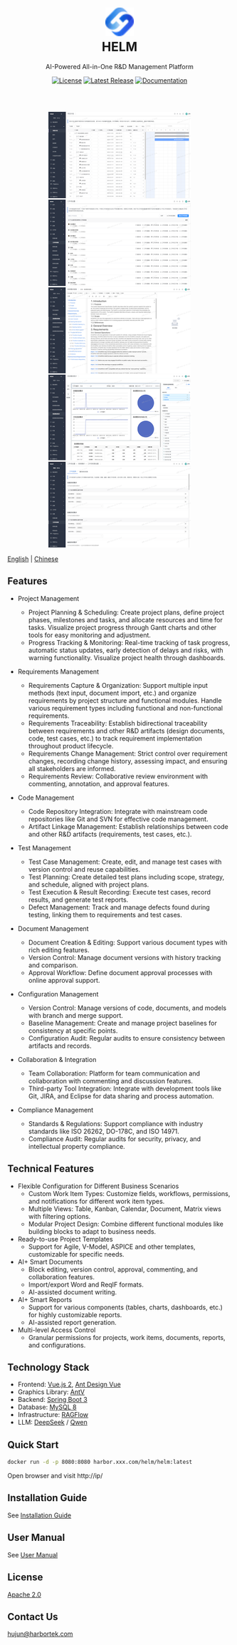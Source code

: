 <h1 align="center">
    <img width="64" src="https://raw.githubusercontent.com/Harbortek/helm/refs/heads/develop/docs/images/helm.png"> 
    <br />
    HELM
</h1>

<div align="center">
AI-Powered All-in-One R&D Management Platform

<br />

[![License](https://img.shields.io/badge/License-Apache_2.0-blue.svg)](./LICENSE)
[![Latest Release](https://img.shields.io/github/v/release/Harbortek/helm)](https://github.com/Harbortek/helm/releases)
[![Documentation](https://img.shields.io/badge/docs-website-green.svg)](./docs/Index.md)

<br />
<br />

![Plan](/docs/images/project-plan-small.png)![Work Item](/docs/images/tracker-config-small.png)![Document](/docs/images/smart-doc-small.png)![Report](/docs/images/smart-page-small.png)![Work Item Permission](/docs/images/tracker-permission-small.png)

</div>

[English](README.md) | [Chinese](README_CN.md)


## Features
*   Project Management
    *   Project Planning & Scheduling: Create project plans, define project phases, milestones and tasks, and allocate resources and time for tasks. Visualize project progress through Gantt charts and other tools for easy monitoring and adjustment.
    *   Progress Tracking & Monitoring: Real-time tracking of task progress, automatic status updates, early detection of delays and risks, with warning functionality. Visualize project health through dashboards.

*   Requirements Management
    *   Requirements Capture & Organization: Support multiple input methods (text input, document import, etc.) and organize requirements by project structure and functional modules. Handle various requirement types including functional and non-functional requirements.
    *   Requirements Traceability: Establish bidirectional traceability between requirements and other R&D artifacts (design documents, code, test cases, etc.) to track requirement implementation throughout product lifecycle.
    *   Requirements Change Management: Strict control over requirement changes, recording change history, assessing impact, and ensuring all stakeholders are informed.
    *   Requirements Review: Collaborative review environment with commenting, annotation, and approval features.

*   Code Management
    *   Code Repository Integration: Integrate with mainstream code repositories like Git and SVN for effective code management.
    *   Artifact Linkage Management: Establish relationships between code and other R&D artifacts (requirements, test cases, etc.).

*   Test Management
    *   Test Case Management: Create, edit, and manage test cases with version control and reuse capabilities.
    *   Test Planning: Create detailed test plans including scope, strategy, and schedule, aligned with project plans.
    *   Test Execution & Result Recording: Execute test cases, record results, and generate test reports.
    *   Defect Management: Track and manage defects found during testing, linking them to requirements and test cases.

*   Document Management
    *   Document Creation & Editing: Support various document types with rich editing features.
    *   Version Control: Manage document versions with history tracking and comparison.
    *   Approval Workflow: Define document approval processes with online approval support.

*   Configuration Management
    *   Version Control: Manage versions of code, documents, and models with branch and merge support.
    *   Baseline Management: Create and manage project baselines for consistency at specific points.
    *   Configuration Audit: Regular audits to ensure consistency between artifacts and records.

*   Collaboration & Integration
    *   Team Collaboration: Platform for team communication and collaboration with commenting and discussion features.
    *   Third-party Tool Integration: Integrate with development tools like Git, JIRA, and Eclipse for data sharing and process automation.

*   Compliance Management
    *   Standards & Regulations: Support compliance with industry standards like ISO 26262, DO-178C, and ISO 14971.
    *   Compliance Audit: Regular audits for security, privacy, and intellectual property compliance.

## Technical Features
*   Flexible Configuration for Different Business Scenarios
    *   Custom Work Item Types: Customize fields, workflows, permissions, and notifications for different work item types.
    *   Multiple Views: Table, Kanban, Calendar, Document, Matrix views with filtering options.
    *   Modular Project Design: Combine different functional modules like building blocks to adapt to business needs.
*   Ready-to-use Project Templates
    *   Support for Agile, V-Model, ASPICE and other templates, customizable for specific needs.
*   AI+ Smart Documents
    *   Block editing, version control, approval, commenting, and collaboration features.
    *   Import/export Word and ReqIF formats.
    *   AI-assisted document writing.
*   AI+ Smart Reports
    *   Support for various components (tables, charts, dashboards, etc.) for highly customizable reports.
    *   AI-assisted report generation.
*   Multi-level Access Control
    *   Granular permissions for projects, work items, documents, reports, and configurations.

## Technology Stack

-   Frontend: [Vue.js 2](https://vuejs.org/), [Ant Design Vue](https://1x.antdv.com/)
-   Graphics Library: [AntV](https://antv.vision/zh)
-   Backend: [Spring Boot 3](https://spring.io/projects/spring-boot)
-   Database: [MySQL 8](https://www.mysql.com/)
-   Infrastructure: [RAGFlow](https://github.com/infiniflow/ragflow)
-   LLM: [DeepSeek](https://github.com/deepseek-ai/DeepSeek-V3) / [Qwen](https://github.com/QwenLM/Qwen)

## Quick Start
~~~bash
docker run -d -p 8080:8080 harbor.xxx.com/helm/helm:latest
~~~

Open browser and visit http://ip/

## Installation Guide

See [Installation Guide](./docs/Installation_Guide.md)

## User Manual

See [User Manual](./docs/User_Manual.md)

## License
[Apache 2.0](LICENSE)

## Contact Us
[hujun@harbortek.com](hujun@harbortek.com)

